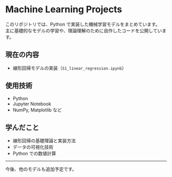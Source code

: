 # Machine Learning Projects

このリポジトリでは、Python で実装した機械学習モデルをまとめています。  
主に基礎的なモデルの学習や、理論理解のために自作したコードを公開しています。

## 現在の内容

- 線形回帰モデルの実装（`S1_linear_regression.ipynb`）

## 使用技術

- Python
- Jupyter Notebook
- NumPy, Matplotlib など

## 学んだこと

- 線形回帰の基礎理論と実装方法
- データの可視化技術
- Python での数値計算

---

今後、他のモデルも追加予定です。
